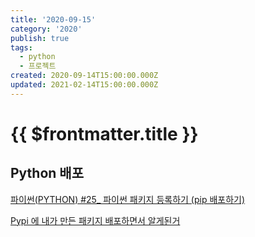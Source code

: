 ```yaml
---
title: '2020-09-15'
category: '2020'
publish: true
tags:
  - python
  - 프로젝트
created: 2020-09-14T15:00:00.000Z
updated: 2021-02-14T15:00:00.000Z
---
```


# {{ $frontmatter.title }}

## Python 배포

[파이썬(PYTHON) #25\_ 파이썬 패키지 등록하기 (pip 배포하기)](https://doorbw.tistory.com/225)

[Pypi 에 내가 만든 패키지 배포하면서 알게된거](https://dailyheumsi.tistory.com/122)
